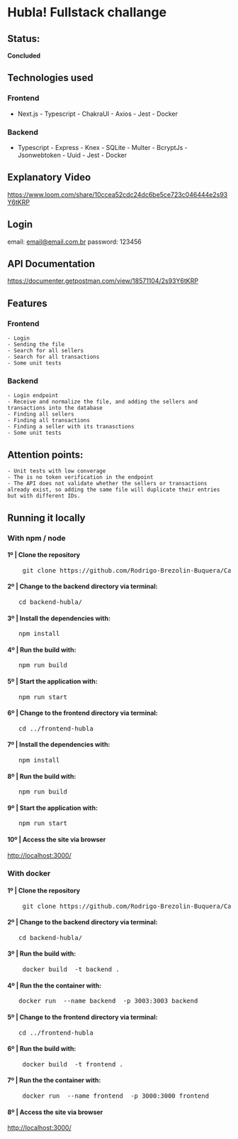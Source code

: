 # Hubla! Fullstack challange

## Status:
<b>Concluded</b>

## Technologies used

### Frontend 
- Next.js - Typescript - ChakraUI   - Axios  - Jest - Docker

### Backend 
- Typescript - Express  - Knex - SQLite - Multer - BcryptJs - Jsonwebtoken - Uuid - Jest - Docker

## Explanatory Video

<a href="https://www.loom.com/share/10ccea52cdc24dc6be5ce723c046444e">https://www.loom.com/share/10ccea52cdc24dc6be5ce723c046444e2s93Y6tKRP
</a>

## Login
   email: email@email.com.br
   password: 123456

## API Documentation 

<a href="https://documenter.getpostman.com/view/18571104/2s93Y6tKRP
">https://documenter.getpostman.com/view/18571104/2s93Y6tKRP
</a>

## Features
 ###  Frontend 
    - Login
    - Sending the file
    - Search for all sellers
    - Search for all transactions
    - Some unit tests
###  Backend 
    - Login endpoint
    - Receive and normalize the file, and adding the sellers and  transactions into the database
    - Finding all sellers
    - Finding all transactions
    - Finding a seller with its tranasctions
    - Some unit tests

## Attention points:

    - Unit tests with low converage 
    - The is no token verification in the endpoint
    - The API does not validate whether the sellers or transactions already exist, so adding the same file will duplicate their entries but with different IDs.

## Running it locally 

### With npm / node 

<h4>1º | Clone the repository </h4>
<pre>
    git clone https://github.com/Rodrigo-Brezolin-Buquera/Case-Green-Acesso.git
</pre>
<h4>2º | Change to the backend directory via terminal: </h4>
<pre>
   cd backend-hubla/
</pre>
<h4>3º | Install the dependencies with: </h4>
<pre>
   npm install
</pre>
<h4>4º | Run the build with: </h4>
<pre>
   npm run build
</pre>
<h4>5º | Start the application with: </h4>
<pre>
   npm run start
</pre>
<h4>6º | Change to the frontend directory via terminal: </h4>
<pre>
   cd ../frontend-hubla
</pre>
<h4>7º | Install the dependencies with: </h4>
<pre>
   npm install
</pre>
<h4>8º | Run the build with: </h4>
<pre>
   npm run build   
</pre>
<h4>9º | Start the application with: </h4>
<pre>
   npm run start
</pre> 
 <h4>10º | Access the site via browser  </h4>
<a href="http://localhost:3000/">http://localhost:3000/</a>


### With docker

<h4>1º | Clone the repository </h4>
<pre>
    git clone https://github.com/Rodrigo-Brezolin-Buquera/Case-Green-Acesso.git
</pre>
<h4>2º | Change to the backend directory via terminal: </h4>
<pre>
   cd backend-hubla/
</pre>
<h4>3º | Run the build with: </h4>
<pre>
    docker build  -t backend .
</pre>
<h4>4º | Run the the container with: </h4>
<pre>
   docker run  --name backend  -p 3003:3003 backend
</pre>
<h4>5º | Change to the frontend directory via terminal: </h4>
<pre>
   cd ../frontend-hubla
</pre>
<h4>6º | Run the build with: </h4>
<pre>
    docker build  -t frontend .
</pre>
<h4>7º | Run the the container with: </h4>
<pre>
    docker run  --name frontend  -p 3000:3000 frontend
</pre>
<h4>8º | Access the site via browser  </h4>
    <a href="http://localhost:3000/">http://localhost:3000/</a>

